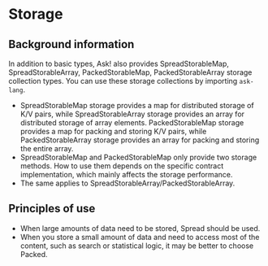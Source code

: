 # Storage

##  Background information

In addition to basic types, Ask! also provides SpreadStorableMap, SpreadStorableArray, PackedStorableMap, PackedStorableArray storage collection types. You can use these storage collections by importing `ask-lang`.

- SpreadStorableMap storage provides a map for distributed storage of K/V pairs, while SpreadStorableArray storage provides an array for distributed storage of array elements.
     PackedStorableMap storage provides a map for packing and storing K/V pairs, while PackedStorableArray storage provides an array for packing and storing the entire array.
- SpreadStorableMap and PackedStorableMap only provide two storage methods. How to use them depends on the specific contract implementation, which mainly affects the storage performance.
- The same applies to SpreadStorableArray/PackedStorableArray.

## Principles of use

- When large amounts of data need to be stored, Spread should be used.
- When you store a small amount of data and need to access most of the content, such as search or statistical logic, it may be better to choose Packed.

